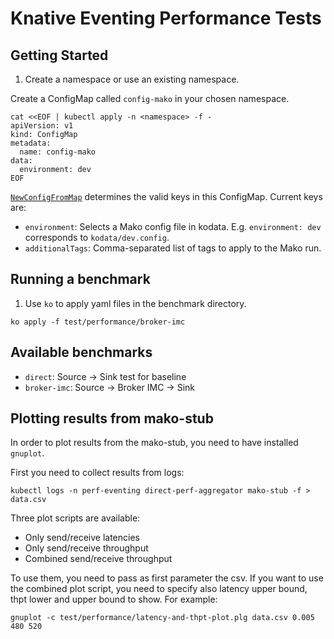 # Knative Eventing Performance Tests

## Getting Started

1.  Create a namespace or use an existing namespace.

Create a ConfigMap called `config-mako` in your chosen namespace.

```
cat <<EOF | kubectl apply -n <namespace> -f -
apiVersion: v1
kind: ConfigMap
metadata:
  name: config-mako
data:
  environment: dev
EOF
```

[`NewConfigFromMap`](https://github.com/knative/pkg/blob/master/test/mako/config.go#L41)
determines the valid keys in this ConfigMap. Current keys are:

- `environment`: Selects a Mako config file in kodata. E.g. `environment: dev`
  corresponds to `kodata/dev.config`.
- `additionalTags`: Comma-separated list of tags to apply to the Mako run.

## Running a benchmark

1.  Use `ko` to apply yaml files in the benchmark directory.

```
ko apply -f test/performance/broker-imc
```

## Available benchmarks

* `direct`: Source -> Sink test for baseline
* `broker-imc`: Source -> Broker IMC -> Sink

## Plotting results from mako-stub

In order to plot results from the mako-stub, you need to have installed
`gnuplot`.

First you need to collect results from logs:

```
kubectl logs -n perf-eventing direct-perf-aggregator mako-stub -f > data.csv
```

Three plot scripts are available:

- Only send/receive latencies
- Only send/receive throughput
- Combined send/receive throughput

To use them, you need to pass as first parameter the csv. If you want to use the
combined plot script, you need to specify also latency upper bound, thpt lower
and upper bound to show. For example:

```
gnuplot -c test/performance/latency-and-thpt-plot.plg data.csv 0.005 480 520
```
